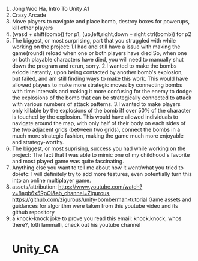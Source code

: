 1. Jong Woo Ha, Intro To Unity A1
2. Crazy Arcade
3. Move players to navigate and place bomb, destroy boxes for powerups, kill other players 
4. (wasd + shift(bomb)) for p1, (up,left,right,down + right ctrl(bomb)) for p2 
5. The biggest, or most surprising, part that you struggled with while working on the project:
    1.I had and still have a issue with making the game(round) reload when one or both players have died
      So, when one or both playable characters have died, you will need to manually shut down the program 
      and rerun, sorry. 
    2.I wanted to make the bombs exlode instantly, upon being contacted by another bomb's explosion, but failed, and am still finding ways to make this work. 
       This would have allowed players to make more strategic moves by connecting bombs with time intervals and making it more confusing for the enemy to dodge
       the explosions of the bomb that can be strategically connected to attack with various numbers of attack patterns. 
    3.I wanted to make players only killable by the explosions of the bomb iff over 50% of the character is touched by the explosion. This would have allowed
      individuals to navigate around the map, with only half of their body on each sides of the two adjacent grids (between two grids), connect the bombs in a much more 
      strategic fashion, making the game much more enjoyable and strategy-worthy. 
6. The biggest, or most suprising, success you had while working on the project:
   The fact that I was able to mimic one of my childhood's favorite and most played game was quite fascinating.
7. Anything else you want to tell me about how it went/what you tried to do/etc:
   I will definitely try to add more features, even potentially turn this into an online multiplayer game. 
8. assets/attribution:
   https://www.youtube.com/watch?v=8agb6x5RpOI&ab_channel=Zigurous, https://github.com/zigurous/unity-bomberman-tutorial
   Game assets and guidances for algorithm were taken from this youtube video and its github repository 
9. a knock-knock joke to prove you read this email:
   knock,knock, whos there?, lotfi lammalli, check out his youtube channel 
   # Unity_CA
